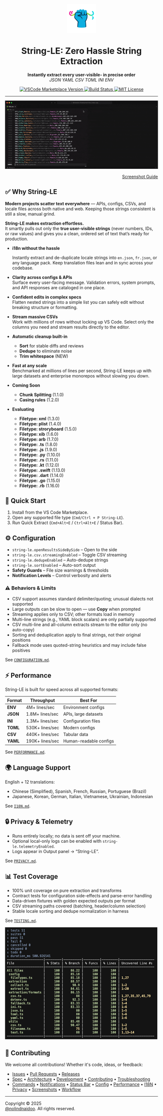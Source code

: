 <p align="center">
  <img src="src/assets/images/icon.png" alt="String-LE Logo" width="96" height="96"/>
</p>
<h1 align="center">String-LE: Zero Hassle String Extraction</h1>
<p align="center">
  <b>Instantly extract every user-visible- in precise order</b><br/>
  <i>JSON YAML CSV TOML INI ENV</i>
</p>

<p align="center">
  <!-- Marketplace -->
  <a href="https://marketplace.visualstudio.com/items?itemName=nolindnaidoo.string-le">
    <img src="https://img.shields.io/visual-studio-marketplace/v/nolindnaidoo.string-le" alt="VSCode Marketplace Version" />
  </a>
  <!-- Build -->
  <a href="https://github.com/nolindnaidoo/string-le/actions">
    <img src="https://img.shields.io/github/actions/workflow/status/nolindnaidoo/string-le/ci.yml?branch=main" alt="Build Status" />
  </a>
  <!-- License -->
  <a href="https://github.com/nolindnaidoo/string-le/blob/main/LICENSE">
    <img src="https://img.shields.io/github/license/nolindnaidoo/string-le" alt="MIT License" />
  </a>
</p>

---

<p align="center">
  <img src="src/assets/images/preview.gif" alt="CSV Streaming (Editor) animation" style="max-width: 100%; height: auto;" />
</p>
<p align="right">
 <a href="https://github.com/nolindnaidoo/string-le/blob/main/docs/SCREENSHOTS.md">Screenshot Guide</a>
</p>

## ✅ Why String-LE

**Modern projects scatter text everywhere** — APIs, configs, CSVs, and locale files across both native and web. Keeping those strings consistent is still a slow, manual grind.

**String-LE makes extraction effortless.**  
It smartly pulls out only the **true user-visible strings** (never numbers, IDs, or raw values) and gives you a clean, ordered set of text that’s ready for production.

- **i18n without the hassle**  

  Instantly extract and de-duplicate locale strings into `en.json`, `fr.json`, or any language pack. Keep translation files lean and in sync across your codebase.

- **Clarity across configs & APIs**  
  Surface every user-facing message. Validation errors, system prompts, and API responses are cataloged in one place.

- **Confident edits in complex specs**  
  Flatten nested strings into a simple list you can safely edit without breaking structure or formatting.

- **Stream massive CSVs**  
  Work with millions of rows without locking up VS Code. Select only the columns you need and stream results directly to the editor.

- **Automatic cleanup built-in**  
  - **Sort** for stable diffs and reviews  
  - **Dedupe** to eliminate noise
  - **Trim whitespace** (NEW) 
  

- **Fast at any scale**  
  Benchmarked at millions of lines per second, String-LE keeps up with large datasets and enterprise monorepos without slowing you down.

- **Coming Soon**
  - **Chunk Splitting** (1.1.0)
  - **Casing rules** (1.2.0)
  
- **Evaluating**
  - **Filetype: xml** (1.3.0)
  - **Filetype: plist** (1.4.0)
  - **Filetype: stroryboard** (1.5.0)
  - **Filetype: xib** (1.6.0)  
  - **Filetype: arb** (1.7.0)
  - **Filetype: .ts** (1.8.0)
  - **Filetype: .js** (1.9.0)
  - **Filetype: .py** (1.10.0)
  - **Filetype: .rs** (1.11.0)
  - **Filetype: .kt** (1.12.0)
  - **Filetype: .swift** (1.13.0)
  - **Filetype: .dart** (1.14.0)
  - **Filetype: .go** (1.15.0)
  - **Filetype: .rb** (1.16.0)


## 🚀 Quick Start

1. Install from the VS Code Marketplace.
2. Open any supported file type (`Cmd/Ctrl + P String-LE`).
3. Run Quick Extract (`Cmd+Alt+E` / `Ctrl+Alt+E` / Status Bar).

## ⚙️ Configuration

- `string-le.openResultsSideBySide` – Open to the side
- `string-le.csv.streamingEnabled` – Toggle CSV streaming
- `string-le.dedupeEnabled` – Auto-dedupe strings
- `string-le.sortEnabled` – Auto-sort output
- **Safety Guards** – File size warnings & thresholds
- **Notification Levels** – Control verbosity and alerts

### ⚠️ Behaviors & Limits

- CSV support assumes standard delimiter/quoting; unusual dialects not supported
- Large outputs can be slow to open — use **Copy** when prompted
- Streaming applies only to CSV; other formats load in memory
- Multi-line strings (e.g., YAML block scalars) are only partially supported
- CSV multi-line and all-column extracts stream to the editor only (no auto-copy)
- Sorting and deduplication apply to final strings, not their original positions
- Fallback mode uses quoted-string heuristics and may include false positives

See [`CONFIGURATION.md`](docs/CONFIGURATION.md).

## ⚡ Performance

String-LE is built for speed across all supported formats:

| Format   | Throughput      | Best For               |
| -------- | --------------- | ---------------------- |
| **ENV**  | 4M+ lines/sec   | Environment configs    |
| **JSON** | 1.8M+ lines/sec | APIs, large datasets   |
| **INI**  | 1.3M+ lines/sec | Configuration files    |
| **TOML** | 530K+ lines/sec | Modern configs         |
| **CSV**  | 440K+ lines/sec | Tabular data           |
| **YAML** | 190K+ lines/sec | Human-readable configs |

See [`PERFORMANCE.md`](docs/PERFORMANCE.md).

## 🌍 Language Support

English + 12 translations:

- Chinese (Simplified), Spanish, French, Russian, Portuguese (Brazil)
- Japanese, Korean, German, Italian, Vietnamese, Ukrainian, Indonesian

See [`I18N.md`](docs/I18N.md).

## 🔒 Privacy & Telemetry

- Runs entirely locally; no data is sent off your machine.
- Optional local-only logs can be enabled with `string-le.telemetryEnabled`.
- Logs appear in Output panel → “String-LE”.

See [`PRIVACY.md`](docs/PRIVACY.md).

## 📊 Test Coverage

- 100% unit coverage on pure extraction and transforms
- Contract tests for configuration side-effects and parse-error handling
- Data-driven fixtures with golden expected outputs per format
- CSV streaming paths covered (batching, header/column selection)
- Stable locale sorting and dedupe normalization in harness

See [`TESTING.md`](docs/TESTING.md).

![Test Coverage Report](src/assets/images/coverage-report-text.png)

## 🤝 Contributing

We welcome all contributions! Whether it's code, ideas, or feedback:

- [Issues](https://github.com/nolindnaidoo/string-le/issues) • [Pull Requests](https://github.com/nolindnaidoo/string-le/pulls) • [Releases](https://github.com/nolindnaidoo/string-le/releases)
- [Spec](docs/SPECIFICATION.md) • [Architecture](docs/ARCHITECTURE.md) • [Development](docs/DEVELOPMENT.md) • [Contributing](CONTRIBUTING.md) • [Troubleshooting](docs/TROUBLESHOOTING.md)
- [Commands](docs/COMMANDS.md) • [Notifications](docs/NOTIFICATIONS.md) • [Status Bar](docs/STATUSBAR.md) • [Config](docs/CONFIGURATION.md) • [Performance](docs/PERFORMANCE.md) • [I18N](docs/I18N.md) • [Privacy](docs/PRIVACY.md) • [Screenshots](docs/SCREENSHOTS.md) • [Workflow](docs/WORKFLOW.md)

---

Copyright © 2025  
<a href="https://github.com/nolindnaidoo">@nolindnaidoo</a>. All rights reserved.
